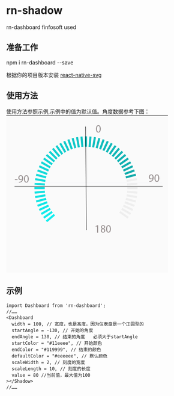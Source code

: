 # rn-shadow
rn-dashboard finfosoft used
## 准备工作
npm i rn-dashboard --save

根据你的项目版本安装 [react-native-svg](https://github.com/react-native-community/react-native-svg)

## 使用方法
使用方法参照示例,示例中的值为默认值。角度数据参考下图：
![角度参考](https://github.com/always-early-heart/rn-dashboard/blob/master/example.png)
## 示例
    import Dashboard from 'rn-dashboard';
    //……
    <Dashboard 
      width = 100, // 宽度，也是高度，因为仪表盘是一个正圆型的
      startAngle = -130, // 开始的角度
      endAngle = 130, // 结束的角度   必须大于startAngle
      startColor = "#11eeee", // 开始颜色
      endColor = "#119999", // 结束的颜色
      defaultColor = "#eeeeee", // 默认颜色
      scaleWidth = 2, // 刻度的宽度
      scaleLength = 10, // 刻度的长度
      value = 80 //当前值，最大值为100
    ></Shadow>
    //……
